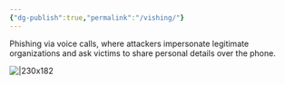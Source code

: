 ```yaml
---
{"dg-publish":true,"permalink":"/vishing/"}
---
```



Phishing via voice calls, where attackers impersonate legitimate organizations and ask victims to share personal details over the phone.

![|230x182](https://media.tenor.com/55lABpsX1Z4AAAAM/bangladesh-bangla-gif.gif)